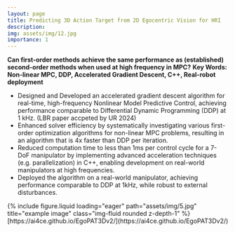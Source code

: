 ```yaml
---
layout: page
title: Predicting 3D Action Target from 2D Egocentric Vision for HRI
description: 
img: assets/img/12.jpg
importance: 1
---
```

**Can first-order methods achieve the same performance as (established) second-order methods when used at high frequency in MPC?**
**Key Words: Non-linear MPC, DDP, Accelerated Gradient Descent, C++, Real-robot deployment**

- Designed and Developed an accelerated gradient descent algorithm for real-time, high-frequency Nonlinear Model Predictive Control, achieving performance comparable to Differential Dynamic Programming (DDP) at 1 kHz. (LBR paper accpeted by UR 2024)
- Enhanced solver efficiency by systematically investigating various first-order optimization algorithms for non-linear MPC problems, resulting in an algorithm that is 4x faster than DDP per iteration.
- Reduced computation time to less than 1ms per control cycle for a 7-DoF manipulator by implementing advanced acceleration techniques (e.g. parallelization) in C++, enabling development on real-world manipulators at high frequencies.
- Deployed the algorithm on a real-world manipulator, achieving performance comparable to DDP at 1kHz, while robust to external disturbances.

<div class="row">
    <div class="col-sm mt-3 mt-md-0">
        {% include figure.liquid loading="eager" path="assets/img/5.jpg" title="example image" class="img-fluid rounded z-depth-1" %}
    </div>
</div>
<div class="caption">
    [https://ai4ce.github.io/EgoPAT3Dv2/](https://ai4ce.github.io/EgoPAT3Dv2/)
</div>
